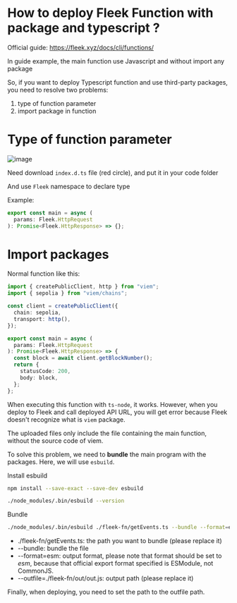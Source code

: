 # How to deploy Fleek Function with package and typescript ?

Official guide: https://fleek.xyz/docs/cli/functions/

In guide example, the main function use Javascript and without import any package

So, if you want to deploy Typescript function and use third-party packages, you need to resolve two problems:

1. type of function parameter
2. import package in function

# Type of function parameter

![image](https://github.com/LI-YONG-QI/devnet/assets/76777953/8759ac50-2f12-4cc3-b085-98b2b39596f7)


Need download `index.d.ts` file (red circle), and put it in your code folder

And use `Fleek` namespace to declare type

Example:

```typescript
export const main = async (
  params: Fleek.HttpRequest
): Promise<Fleek.HttpResponse> => {};
```

# Import packages

Normal function like this:

```typescript
import { createPublicClient, http } from "viem";
import { sepolia } from "viem/chains";

const client = createPublicClient({
  chain: sepolia,
  transport: http(),
});

export const main = async (
  params: Fleek.HttpRequest
): Promise<Fleek.HttpResponse> => {
  const block = await client.getBlockNumber();
  return {
    statusCode: 200,
    body: block,
  };
};
```

When executing this function with `ts-node`, it works. However, when you deploy to Fleek and call deployed API URL, you will get error because Fleek doesn't recognize what is `viem` package.

The uploaded files only include the file containing the main function, without the source code of viem.

To solve this problem, we need to **bundle** the main program with the packages. Here, we will use `esbuild`.

Install esbuild

```bash
npm install --save-exact --save-dev esbuild
```

```bash
./node_modules/.bin/esbuild --version
```

Bundle

```bash
./node_modules/.bin/esbuild ./fleek-fn/getEvents.ts --bundle --format=esm --outfile=./fleek-fn/out/out.js
```

- ./fleek-fn/getEvents.ts: the path you want to bundle (please replace it)
- --bundle: bundle the file
- --format=esm: output format, please note that format should be set to _esm_, because that official export format specified is ESModule, not CommonJS.
- --outfile=./fleek-fn/out/out.js: output path (please replace it)

Finally, when deploying, you need to set the path to the outfile path.
